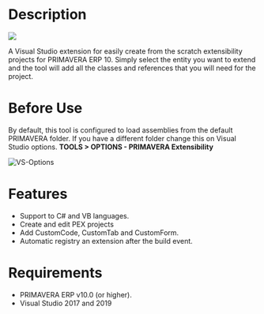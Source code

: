 # **Description**

![](https://tfs.primaverabss.com/tfs/P.TEC.ERP/_apis/public/build/definitions/95d6c676-1f34-4111-8f21-6ba9154785f8/1325/badge)

A Visual Studio extension for easily create from the scratch  extensibility projects for PRIMAVERA ERP 10. Simply select the entity  you want to extend and the tool will add all the classes and references  that you will need for the project.

# **Before Use**
By default, this tool is configured to load assemblies from the  default PRIMAVERA folder. If you have a different folder change this on  Visual Studio options. **TOOLS > OPTIONS - PRIMAVERA Extensibility**

![VS-Options](https://developers.primaverabss.com/wp-content/uploads/VSOptions-PRIMAVERA.jpg "Title")

# **Features**
- Support to C# and VB languages.
- Create and edit PEX projects
- Add CustomCode, CustomTab and CustomForm.
- Automatic registry an extension after the build event.

# **Requirements**
- PRIMAVERA ERP v10.0 (or higher).
- Visual Studio 2017 and 2019

